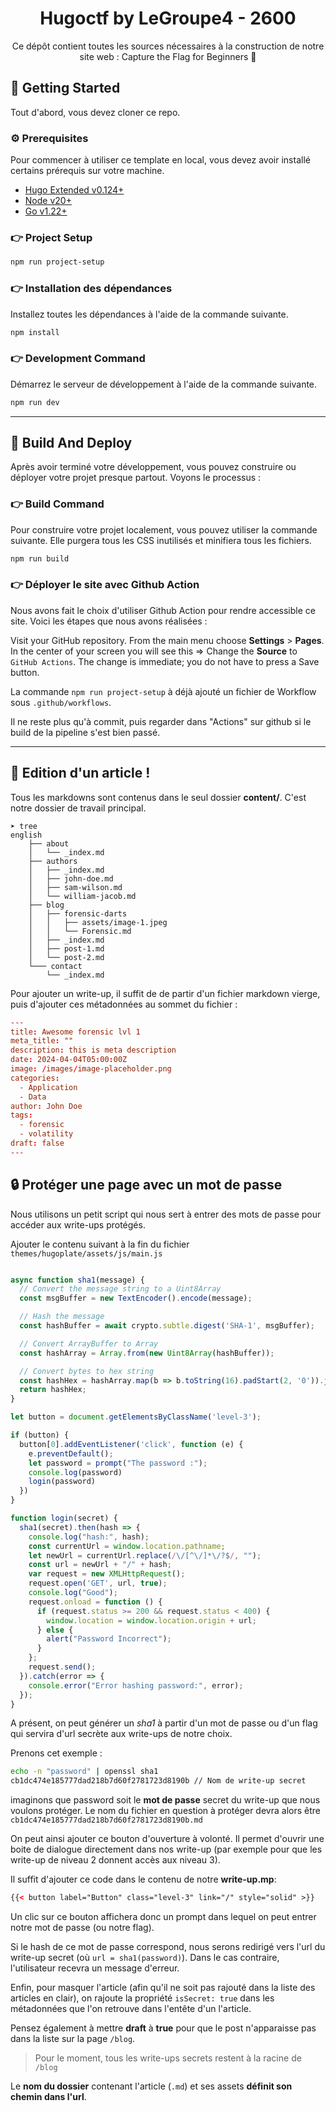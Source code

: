 <h1 align="center">Hugoctf by LeGroupe4 - 2600</h1>

<p align="center">Ce dépôt contient toutes les sources nécessaires à la construction de notre site web : Capture the Flag for Beginners 🚩</p>

## 🚀 Getting Started

Tout d'abord, vous devez cloner ce repo. 

### ⚙️ Prerequisites

Pour commencer à utiliser ce template en local, vous devez avoir installé certains prérequis sur votre machine.

- [Hugo Extended v0.124+](https://gohugo.io/installation/)
- [Node v20+](https://nodejs.org/en/download/)
- [Go v1.22+](https://go.dev/doc/install)

### 👉 Project Setup

```bash
npm run project-setup
```

### 👉 Installation des dépendances

Installez toutes les dépendances à l'aide de la commande suivante.

```bash
npm install
```

### 👉 Development Command

Démarrez le serveur de développement à l'aide de la commande suivante.

```bash
npm run dev
```
---

## 🚀 Build And Deploy

Après avoir terminé votre développement, vous pouvez construire ou déployer votre projet presque partout. Voyons le processus :

### 👉 Build Command

Pour construire votre projet localement, vous pouvez utiliser la commande suivante. Elle purgera tous les CSS inutilisés et minifiera tous les fichiers.

```bash
npm run build
```

### 👉 Déployer le site avec Github Action 

Nous avons fait le choix d'utiliser Github Action pour rendre accessible ce site. 
Voici les étapes que nous avons réalisées : 

Visit your GitHub repository. From the main menu choose **Settings** > **Pages**. In the center of your screen you will see this => Change the **Source** to `GitHub Actions`. The change is immediate; you do not have to press a Save button.

La commande `npm run project-setup` à déjà ajouté un fichier de Workflow sous `.github/workflows`. 

Il ne reste plus qu'à commit, puis regarder dans "Actions" sur github si le build de la pipeline s'est bien passé.  

---

## 📝 Edition d'un article !

Tous les markdowns sont contenus dans le seul dossier **content/**. 
C'est notre dossier de travail principal.

```
➤ tree
english
    ├── about
    │   └── _index.md
    ├── authors
    │   ├── _index.md
    │   ├── john-doe.md
    │   ├── sam-wilson.md
    │   └── william-jacob.md
    ├── blog
    │   ├── forensic-darts
    │   │   ├── assets/image-1.jpeg
    │   │   └── Forensic.md
    │   ├── _index.md
    │   ├── post-1.md
    │   └── post-2.md
    └─── contact
        └── _index.md

```

Pour ajouter un write-up, il suffit de de partir d'un fichier markdown vierge, puis d'ajouter ces métadonnées au sommet du fichier :

```toml
---
title: Awesome forensic lvl 1
meta_title: ""
description: this is meta description
date: 2024-04-04T05:00:00Z
image: /images/image-placeholder.png
categories:
  - Application
  - Data
author: John Doe
tags:
  - forensic
  - volatility
draft: false
---
```

## 🔒 Protéger une page avec un mot de passe

Nous utilisons un petit script qui nous sert à entrer des mots de passe pour accéder aux write-ups protégés.

Ajouter le contenu suivant à la fin du fichier `themes/hugoplate/assets/js/main.js`

```js

async function sha1(message) {
  // Convert the message string to a Uint8Array
  const msgBuffer = new TextEncoder().encode(message);

  // Hash the message
  const hashBuffer = await crypto.subtle.digest('SHA-1', msgBuffer);

  // Convert ArrayBuffer to Array
  const hashArray = Array.from(new Uint8Array(hashBuffer));

  // Convert bytes to hex string
  const hashHex = hashArray.map(b => b.toString(16).padStart(2, '0')).join('');
  return hashHex;
}

let button = document.getElementsByClassName('level-3');

if (button) {
  button[0].addEventListener('click', function (e) {
    e.preventDefault();
    let password = prompt("The password :");
    console.log(password)
    login(password)
  })
}

function login(secret) {
  sha1(secret).then(hash => {
    console.log("hash:", hash);
    const currentUrl = window.location.pathname;
    let newUrl = currentUrl.replace(/\/[^\/]*\/?$/, "");
    const url = newUrl + "/" + hash;
    var request = new XMLHttpRequest();
    request.open('GET', url, true);
    console.log("Good");
    request.onload = function () {
      if (request.status >= 200 && request.status < 400) {
        window.location = window.location.origin + url;
      } else {
        alert("Password Incorrect");
      }
    };
    request.send();
  }).catch(error => {
    console.error("Error hashing password:", error);
  });
}

```

A présent, on peut générer un *sha1* à partir d'un mot de passe ou d'un flag qui servira d'url secrète aux write-ups de notre choix. 

Prenons cet exemple :
```bash
echo -n "password" | openssl sha1
cb1dc474e185777dad218b7d60f2781723d8190b // Nom de write-up secret
```

imaginons que password soit le **mot de passe** secret du write-up que nous voulons protéger. Le nom du fichier en question à protéger devra alors être `cb1dc474e185777dad218b7d60f2781723d8190b.md`

On peut ainsi ajouter ce bouton d'ouverture à volonté. Il permet d'ouvrir une boite de dialogue directement dans nos write-up (par exemple pour que les write-up de niveau 2 donnent accès aux niveau 3).

Il suffit d'ajouter ce code dans le contenu de notre **write-up.mp**:

```html
{{< button label="Button" class="level-3" link="/" style="solid" >}}
```

Un clic sur ce bouton affichera donc un prompt dans lequel on peut entrer notre mot de passe (ou notre flag). 

Si le hash de ce mot de passe correspond, nous serons redirigé vers l'url du write-up secret (où `url = sha1(password)`). Dans le cas contraire, l'utilisateur recevra un message d'erreur. 

Enfin, pour masquer l'article (afin qu'il ne soit pas rajouté dans la liste des articles en clair), on rajoute la propriété `isSecret: true` dans les métadonnées que l'on retrouve dans l'entête d'un l'article.

Pensez également à mettre **draft** à **true** pour que le post n'apparaisse pas dans la liste sur la page `/blog`.

> Pour le moment, tous les write-ups secrets restent à la racine de `/blog`

Le **nom du dossier** contenant l'article (`.md`) et ses assets **définit son chemin dans l'url**.